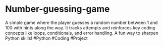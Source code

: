 # Number-guessing-game
A simple game where the player guesses a random number between 1 and 100 with hints along the way. It tracks attempts and reinforces key coding concepts like loops, conditionals, and error handling. A fun way to sharpen Python skills!  #Python #Coding #Project
